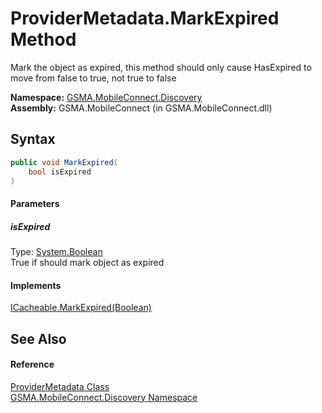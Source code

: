 ProviderMetadata.MarkExpired Method
===================================
Mark the object as expired, this method should only cause HasExpired to move from false to true, not true to false

**Namespace:** [GSMA.MobileConnect.Discovery][1]  
**Assembly:** GSMA.MobileConnect (in GSMA.MobileConnect.dll)

Syntax
------

```csharp
public void MarkExpired(
	bool isExpired
)
```

#### Parameters

##### *isExpired*
Type: [System.Boolean][2]  
True if should mark object as expired

#### Implements
[ICacheable.MarkExpired(Boolean)][3]  


See Also
--------

#### Reference
[ProviderMetadata Class][4]  
[GSMA.MobileConnect.Discovery Namespace][1]  

[1]: ../README.md
[2]: http://msdn.microsoft.com/en-us/library/a28wyd50
[3]: ../../GSMA.MobileConnect.Cache/ICacheable/MarkExpired.md
[4]: README.md
[5]: ../../_icons/Help.png